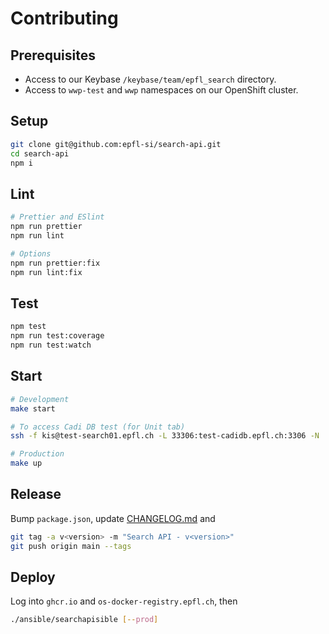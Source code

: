 # Contributing

## Prerequisites

- Access to our Keybase `/keybase/team/epfl_search` directory.
- Access to `wwp-test` and `wwp` namespaces on our OpenShift cluster.

## Setup

```bash
git clone git@github.com:epfl-si/search-api.git
cd search-api
npm i
```

## Lint

```bash
# Prettier and ESlint
npm run prettier
npm run lint

# Options
npm run prettier:fix
npm run lint:fix
```

## Test

```bash
npm test
npm run test:coverage
npm run test:watch
```

## Start

```bash
# Development
make start

# To access Cadi DB test (for Unit tab)
ssh -f kis@test-search01.epfl.ch -L 33306:test-cadidb.epfl.ch:3306 -N

# Production
make up
```

## Release

Bump `package.json`, update [CHANGELOG.md](CHANGELOG.md) and

```bash
git tag -a v<version> -m "Search API - v<version>"
git push origin main --tags
```

## Deploy

Log into `ghcr.io` and `os-docker-registry.epfl.ch`, then

```bash
./ansible/searchapisible [--prod]
```
